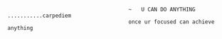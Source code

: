                                           ~   U CAN DO ANYTHING ...........carpediem
                                          once ur focused can achieve anything  
